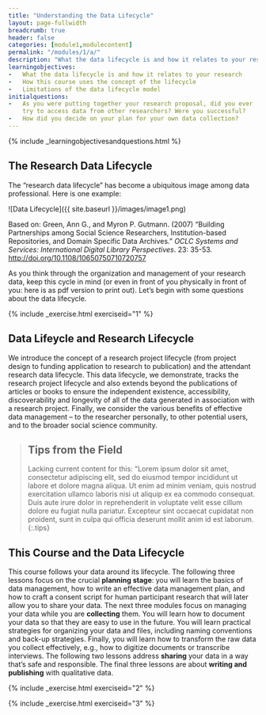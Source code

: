 ```yaml
---
title: "Understanding the Data Lifecycle"
layout: page-fullwidth
breadcrumb: true
header: false
categories: [module1,modulecontent]
permalink: "/modules/1/a/"
description: "What the data lifecycle is and how it relates to your research"
learningobjectives:
-   What the data lifecycle is and how it relates to your research
-   How this course uses the concept of the lifecycle
-   Limitations of the data lifecycle model
initialquestions:
-   As you were putting together your research proposal, did you ever
    try to access data from other researchers? Were you successful?
-   How did you decide on your plan for your own data collection?
---
```

{% include _learningobjectivesandquestions.html %}

## The Research Data Lifecycle

The “research data lifecycle” has become a ubiquitous image among data
professional. Here is one example:

![Data Lifecycle]({{ site.baseurl }}/images/image1.png)

Based on: Green, Ann G., and Myron P. Gutmann. (2007) “Building
Partnerships among Social Science Researchers, Institution-based
Repositories, and Domain Specific Data Archives.” *OCLC Systems and
Services: International Digital Library Perspectives*. 23: 35-53.
<http://doi.org/10.1108/10650750710720757>

As you think through the organization and management of your research
data, keep this cycle in mind (or even in front of you physically in
front of you: here is as pdf version to print out). Let’s begin with
some questions about the data lifecycle.

{% include _exercise.html exerciseid="1" %}

## Data Lifeycle and Research Lifecycle

 We introduce the concept of a research project lifecycle (from project design to funding application to research to publication) and the attendant research data lifecycle. This data lifecycle, we demonstrate, tracks the research project lifecycle and also extends beyond the publications of articles or books to ensure the independent existence, accessibility, discoverability and longevity of all of the data generated in association with a research project. Finally, we consider the various benefits of effective data management – to the researcher personally, to other potential users, and to the broader social science community.

> ## Tips from the Field
>
> Lacking current content for this: "Lorem ipsum dolor sit amet,
> consectetur adipiscing elit, sed do eiusmod tempor incididunt ut labore
> et dolore magna aliqua. Ut enim ad minim veniam, quis nostrud
> exercitation ullamco laboris nisi ut aliquip ex ea commodo consequat.
> Duis aute irure dolor in reprehenderit in voluptate velit esse cillum
> dolore eu fugiat nulla pariatur. Excepteur sint occaecat cupidatat non
> proident, sunt in culpa qui officia deserunt mollit anim id est laborum.
{:.tips}

## This Course and the Data Lifecycle

This course follows your data around its lifecycle. The following three
lessons focus on the crucial **planning stage**: you will learn the
basics of data management, how to write an effective data management
plan, and how to craft a consent script for human participant research
that will later allow you to share your data. The next three modules
focus on managing your data while you are **collecting** them. You will
learn how to document your data so that they are easy to use in the
future. You will learn practical strategies for organizing your data and
files, including naming conventions and back-up strategies. Finally, you
will learn how to transform the raw data you collect effectively, e.g.,
how to digitize documents or transcribe interviews. The following two
lessons address **sharing** your data in a way that’s safe and
responsible. The final three lessons are about **writing and
publishing** with qualitative data.

{% include _exercise.html exerciseid="2" %}

{% include _exercise.html exerciseid="3" %}
